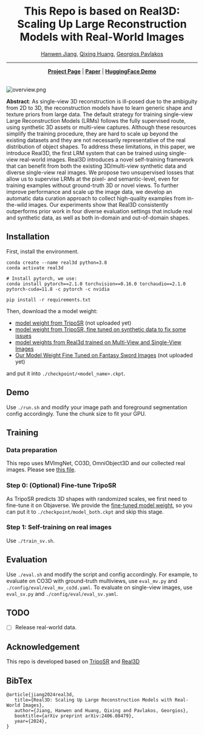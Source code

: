 <div align="center">
    
# This Repo is based on Real3D: Scaling Up Large Reconstruction Models with Real-World Images


<p align="center">
    <a href="https://hwjiang1510.github.io/">Hanwen Jiang</a>,
    <a href="https://www.cs.utexas.edu/~huangqx/">Qixing Huang</a>,
    <a href="https://geopavlakos.github.io/">Georgios Pavlakos</a>
</p>


</div>

--------------------------------------------------------------------------------

<div align="center">
    <a href="https://hwjiang1510.github.io/Real3D/"><strong>Project Page</strong></a> |
    <a href="https://arxiv.org/abs/2406.08479"><strong>Paper</strong></a> | 
    <a href="https://huggingface.co/spaces/hwjiang/Real3D"><strong>HuggingFace Demo</strong></a>
</div>

<br>

![overview.png](assets/overview.png "overview.png")

**Abstract**: As single-view 3D reconstruction is ill-posed due to the ambiguity from 2D to 3D, the reconstruction models have to learn generic shape and texture priors from large data. The default strategy for training single-view Large Reconstruction Models (LRMs) follows the fully supervised route, using synthetic 3D assets or multi-view captures. Although these resources simplify the training procedure, they are hard to scale up beyond the existing datasets and they are not necessarily representative of the real distribution of object shapes. To address these limitations, in this paper, we introduce Real3D, the first LRM system that can be trained using single-view real-world images. Real3D introduces a novel self-training framework that can benefit from both the existing 3D/multi-view synthetic data and diverse single-view real images. We propose two unsupervised losses that allow us to supervise LRMs at the pixel- and semantic-level, even for training examples without ground-truth 3D or novel views. To further improve performance and scale up the image data, we develop an automatic data curation approach to collect high-quality examples from in-the-wild images. Our experiments show that Real3D consistently outperforms prior work in four diverse evaluation settings that include real and synthetic data, as well as both in-domain and out-of-domain shapes.


## Installation
First, install the environment.
```
conda create --name real3d python=3.8
conda activate real3d

# Install pytorch, we use:
conda install pytorch==2.1.0 torchvision==0.16.0 torchaudio==2.1.0 pytorch-cuda=11.8 -c pytorch -c nvidia

pip install -r requirements.txt 
```


Then, download the a model weight:

- [model weight from TripoSR](https://huggingface.co/hwjiang/Real3D/resolve/main/model_both_trained_v1.ckpt?download=true) (not uploaded yet)
- [model weight from TripoSR, fine tuned on synthetic data to fix some issues](https://huggingface.co/hwjiang/Real3D/resolve/main/model_both.ckpt?download=true)
- [model weights from Real3d trained on Multi-View and Single-View Images](https://huggingface.co/hwjiang/Real3D/resolve/main/model_both_trained_v1.ckpt?download=true)
- [Our Model Weight Fine Tuned on Fantasy Sword Images](https://huggingface.co/hwjiang/Real3D/resolve/main/model_both_trained_v1.ckpt?download=true) (not uploaded yet)

and put it into `./checkpoint/<model_name>.ckpt`.


## Demo
Use `./run.sh` and modify your image path and foreground segmentation config accordingly. Tune the chunk size to fit your GPU.


## Training
### Data preparation
This repo uses MVImgNet, CO3D, OmniObject3D and our collected real images. Please see [this file](./assets/data_preparation.md).

### Step 0: (Optional) Fine-tune TripoSR
As TripoSR predicts 3D shapes with randomized scales, we first need to fine-tune it on Objaverse. We provide the [fine-tuned model weight](https://huggingface.co/hwjiang/Real3D/resolve/main/model_both.ckpt?download=true), so you can put it to `./checkpoint/model_both.ckpt` and skip this stage.

### Step 1: Self-training on real images
Use `./train_sv.sh`.


## Evaluation
Use `./eval.sh` and modify the script and config accordingly.
For example, to evaluate on CO3D with ground-truth multiviews, use `eval_mv.py` and `./config/eval/eval_mv_co3d.yaml`. To evaluate on single-view images, use `eval_sv.py` and `./config/eval/eval_sv.yaml`.


## TODO
- [ ] Release real-world data.


## Acknowledgement
This repo is developed based on [TripoSR](https://github.com/VAST-AI-Research/TripoSR/) and [Real3D](https://github.com/hwjiang1510/Real3D/tree/main?tab=readme-ov-file)


## BibTex
```
@article{jiang2024real3d,
   title={Real3D: Scaling Up Large Reconstruction Models with Real-World Images},
   author={Jiang, Hanwen and Huang, Qixing and Pavlakos, Georgios},
   booktitle={arXiv preprint arXiv:2406.08479},
   year={2024},
}
```
